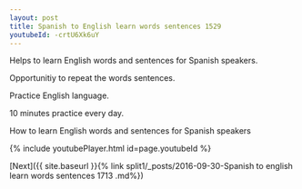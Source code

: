 ```yaml
---
layout: post
title: Spanish to English learn words sentences 1529 
youtubeId: -crtU6Xk6uY
---
```

 
 
Helps to learn English words and sentences for Spanish speakers.

Opportunitiy to repeat the words sentences. 

Practice English language. 
 
10 minutes practice every day. 
 
How to learn English words and sentences for Spanish speakers 
 
{% include youtubePlayer.html id=page.youtubeId %}
 
 
[Next]({{ site.baseurl }}{% link  split1/_posts/2016-09-30-Spanish to english learn words sentences 1713 .md%})
 
